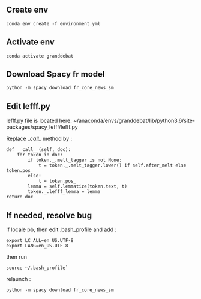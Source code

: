 ## Create env

    conda env create -f environment.yml  
    
## Activate env

    conda activate granddebat

## Download Spacy fr model

    python -m spacy download fr_core_news_sm


## Edit lefff.py

lefff.py file is located here: 
~/anaconda/envs/granddebat/lib/python3.6/site-packages/spacy_lefff/lefff.py

Replace __call\__ method by :

    def __call__(self, doc):      
        for token in doc:
            if token._.melt_tagger is not None:
                t = token._.melt_tagger.lower() if self.after_melt else token.pos_
            else:
                t = token.pos_
            lemma = self.lemmatize(token.text, t)
            token._.lefff_lemma = lemma
    return doc

## If needed, resolve bug 
if locale pb, then edit .bash_profile and add :

    export LC_ALL=en_US.UTF-8
    export LANG=en_US.UTF-8

then run 
    
    source ~/.bash_profile`

relaunch : 

    python -m spacy download fr_core_news_sm